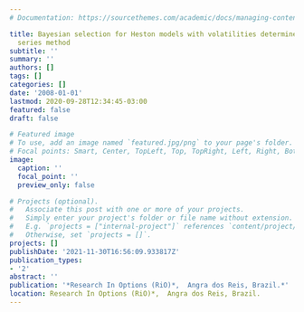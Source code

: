 ```yaml
---
# Documentation: https://sourcethemes.com/academic/docs/managing-content/

title: Bayesian selection for Heston models with volatilities determined by Fourier
  series method
subtitle: ''
summary: ''
authors: []
tags: []
categories: []
date: '2008-01-01'
lastmod: 2020-09-28T12:34:45-03:00
featured: false
draft: false

# Featured image
# To use, add an image named `featured.jpg/png` to your page's folder.
# Focal points: Smart, Center, TopLeft, Top, TopRight, Left, Right, BottomLeft, Bottom, BottomRight.
image:
  caption: ''
  focal_point: ''
  preview_only: false

# Projects (optional).
#   Associate this post with one or more of your projects.
#   Simply enter your project's folder or file name without extension.
#   E.g. `projects = ["internal-project"]` references `content/project/deep-learning/index.md`.
#   Otherwise, set `projects = []`.
projects: []
publishDate: '2021-11-30T16:56:09.933817Z'
publication_types:
- '2'
abstract: ''
publication: '*Research In Options (RiO)*,  Angra dos Reis, Brazil.*'
location: Research In Options (RiO)*,  Angra dos Reis, Brazil.
---
```

